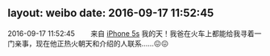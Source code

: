 layout: weibo
date: 2016-09-17 11:52:45
---
<meta name="referrer" content="no-referrer" />

2016-09-17 11:52:45  &nbsp;&nbsp;&nbsp;&nbsp;&nbsp;&nbsp; 来自 <a href="sinaweibo://customweibosource" rel="nofollow">iPhone 5s</a>
我的天！我爸在火车上都能给我寻着一门亲事，现在他正热火朝天和介绍的人联系……😖😖 ​​​
